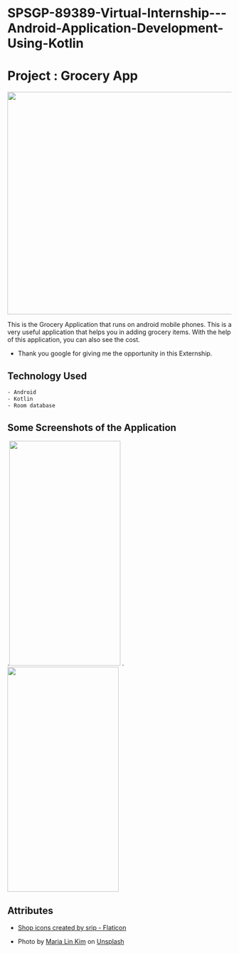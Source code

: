 # SPSGP-89389-Virtual-Internship---Android-Application-Development-Using-Kotlin
# Project : Grocery App
<img src= "https://user-images.githubusercontent.com/85965606/190914223-63fda839-130b-431c-9795-7435411e2c8d.jpg" width="680" height="500">



This is the Grocery Application that runs on android mobile phones. This is a very useful application that helps you in adding grocery items. With the help of this application, you can also see the cost.
- Thank you google for giving me the opportunity in this Externship.


## Technology Used
```bash
- Android 
- Kotlin
- Room database
```

## Some Screenshots of the Application 
.<img src= "https://user-images.githubusercontent.com/85965606/190863934-dd44f443-b848-43e0-b09b-3e81b3b6308c.jpeg" width="250" height="505">
.<img src= "https://user-images.githubusercontent.com/85965606/190863939-cb1dc95b-06b3-4b74-ba12-afef5662543e.jpeg" width="250" height="505">


## Attributes

- <a href="https://www.flaticon.com/free-icons/shop" title="shop icons">Shop icons created by srip - Flaticon</a>

- Photo by <a href="https://unsplash.com/@mrsmaria?utm_source=unsplash&utm_medium=referral&utm_content=creditCopyText">Maria Lin Kim</a> on <a href="https://unsplash.com/s/photos/grocery-bag?utm_source=unsplash&utm_medium=referral&utm_content=creditCopyText">Unsplash</a>
  
